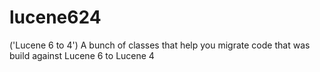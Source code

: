 # lucene624
('Lucene 6 to 4') A bunch of classes that help you migrate code that was build against Lucene 6 to Lucene 4

